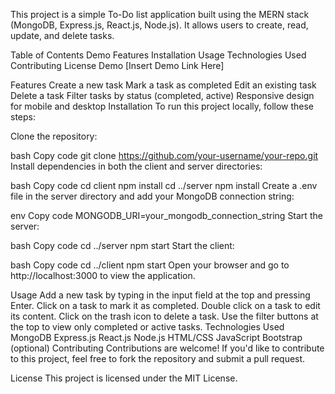 This project is a simple To-Do list application built using the MERN stack (MongoDB, Express.js, React.js, Node.js). It allows users to create, read, update, and delete tasks.

Table of Contents
Demo
Features
Installation
Usage
Technologies Used
Contributing
License
Demo
[Insert Demo Link Here]

Features
Create a new task
Mark a task as completed
Edit an existing task
Delete a task
Filter tasks by status (completed, active)
Responsive design for mobile and desktop
Installation
To run this project locally, follow these steps:

Clone the repository:

bash
Copy code
git clone https://github.com/your-username/your-repo.git
Install dependencies in both the client and server directories:

bash
Copy code
cd client
npm install
cd ../server
npm install
Create a .env file in the server directory and add your MongoDB connection string:

env
Copy code
MONGODB_URI=your_mongodb_connection_string
Start the server:

bash
Copy code
cd ../server
npm start
Start the client:

bash
Copy code
cd ../client
npm start
Open your browser and go to http://localhost:3000 to view the application.

Usage
Add a new task by typing in the input field at the top and pressing Enter.
Click on a task to mark it as completed.
Double click on a task to edit its content.
Click on the trash icon to delete a task.
Use the filter buttons at the top to view only completed or active tasks.
Technologies Used
MongoDB
Express.js
React.js
Node.js
HTML/CSS
JavaScript
Bootstrap (optional)
Contributing
Contributions are welcome! If you'd like to contribute to this project, feel free to fork the repository and submit a pull request.

License
This project is licensed under the MIT License.
